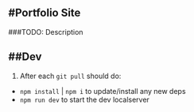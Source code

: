 #Portfolio Site
--
###TODO: Description

##Dev
--
1. After each `git pull` should do:
  * `npm install` | `npm i` to update/install any new deps
  * `npm run dev` to start the dev localserver


